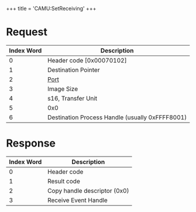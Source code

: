 +++
title = 'CAMU:SetReceiving'
+++

# Request

| Index Word | Description                                     |
|------------|-------------------------------------------------|
| 0          | Header code \[0x00070102\]                      |
| 1          | Destination Pointer                             |
| 2          | [Port](Camera_Services#Port "wikilink")         |
| 3          | Image Size                                      |
| 4          | s16, Transfer Unit                              |
| 5          | 0x0                                             |
| 6          | Destination Process Handle (usually 0xFFFF8001) |

# Response

| Index Word | Description                  |
|------------|------------------------------|
| 0          | Header code                  |
| 1          | Result code                  |
| 2          | Copy handle descriptor (0x0) |
| 3          | Receive Event Handle         |